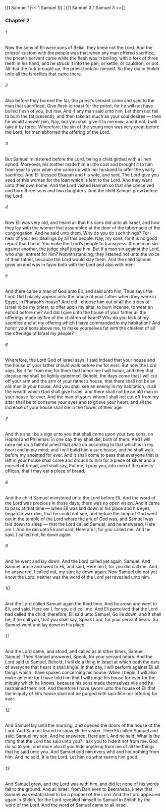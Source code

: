 [[1 Samuel 1|<< 1 Samuel 1]]  |  [[1 Samuel 3|1 Samuel 3 >>]]

### Chapter 2
###### 1
Now the sons of Eli were sons of Belial, they knew not the Lord. And the priests’ custom with the people was that when any man offered sacrifice, the priest’s servant came while the flesh was in boiling, with a fork of three teeth in his hand, and he struck it into the pan, or kettle, or cauldron, or pot. All that the fork brought up, the priest took for himself. So they did in Shiloh unto all the Israelites that came there.

###### 2
Also before they burned the fat, the priest’s servant came and said to the man that sacrificed, Give flesh to roast for the priest, for he will not have boiled flesh of you, but raw. And if any man said unto him, Let them not fail to burn the fat presently, and then take as much as your soul desires — then he would answer him, Nay, but you shall give it to me now; and if not, I will take it by force. Wherefore, the sin of the young men was very great before the Lord, for men abhorred the offering of the Lord.

###### 3
But Samuel ministered before the Lord, being a child girded with a linen ephod. Moreover, his mother made him a little coat and brought it to him from year to year when she came up with her husband to offer the yearly sacrifice. And Eli blessed Elkanah and his wife, and said, The Lord give you seed of this woman for the loan which is lent to the Lord. And they went unto their own home. And the Lord visited Hannah so that she conceived and bore three sons and two daughters. And the child Samuel grew before the Lord.

###### 4
Now Eli was very old, and heard all that his sons did unto all Israel, and how they lay with the women that assembled at the door of the tabernacle of the congregation. And he said unto them, Why do you do such things? For I hear of your evil dealings by all this people. Nay, my sons, for it is no good report that I hear. You make the Lord’s people to transgress. If one man sin against another, the judge shall judge him. But if a man sin against the Lord, who shall entreat for him? Notwithstanding, they listened not unto the voice of their father, because the Lord would slay them. And the child Samuel grew on and was in favor both with the Lord and also with men.

###### 5
And there came a man of God unto Eli, and said unto him, Thus says the Lord: Did I plainly appear unto the house of your father when they were in Egypt, in Pharaoh’s house? And did I choose him out of all the tribes of Israel to be my priest, to offer upon my altar, to burn incense, to wear an ephod before me? And did I give unto the house of your father all the offerings made by fire of the children of Israel? Why do you kick at my sacrifice and at my offering which I have commanded in my habitation? And honor your sons above me, to make yourselves fat with the chiefest of all the offerings of Israel my people?

###### 6
Wherefore, the Lord God of Israel says, I said indeed that your house and the house of your father should walk before me for ever. But now the Lord says, Be it far from me; for them that honor me I will honor, and they that despise me shall be lightly esteemed. Behold, the days come that I will cut off your arm and the arm of your father’s house, that there shall not be an old man in your house. And you shall see an enemy in my habitation, in all the wealth which God shall give Israel, and there shall not be an old man in your house for ever. And the man of yours whom I shall not cut off from my altar shall be to consume your eyes and to grieve your heart, and all the increase of your house shall die in the flower of their age.

###### 7
And this shall be a sign unto you that shall come upon your two sons, on Hophni and Phinehas: in one day they shall die, both of them. And I will raise me up a faithful priest that shall do according to that which is in my heart and in my mind; and I will build him a sure house, and he shall walk before my anointed for ever. And it shall come to pass that everyone that is left in your house shall come and crouch to him for a piece of silver and a morsel of bread, and shall say, Put me, I pray you, into one of the priests’ offices, that I may eat a piece of bread.

###### 8
And the child Samuel ministered unto the Lord before Eli. And the word of the Lord was precious in those days; there was no open vision. And it came to pass at that time — when Eli was laid down in his place and his eyes began to wax dim, that he could not see, and before the lamp of God went out in the temple of the Lord where the ark of God was, and Samuel was laid down to sleep — that the Lord called Samuel; and he answered, Here am I. And he ran unto Eli and said, Here am I, for you called me. And he said, I called not, lie down again.

###### 9
And he went and lay down. And the Lord called yet again, Samuel. And Samuel arose and went to Eli, and said, Here am I, for you did call me. And he answered, I called not, my son; lie down again. Now Samuel did not yet know the Lord, neither was the word of the Lord yet revealed unto him.

###### 10
And the Lord called Samuel again the third time. And he arose and went to Eli, and said, Here am I, for you did call me. And Eli perceived that the Lord had called the child; therefore, Eli said unto Samuel, Go lie down; and it shall be, if he call you, that you shall say, Speak Lord, for your servant hears. So Samuel went and lay down in his place.

###### 11
And the Lord came, and stood, and called as at other times, Samuel, Samuel. Then Samuel answered, Speak, for your servant hears. And the Lord said to Samuel, Behold, I will do a thing in Israel at which both the ears of everyone that hears it shall tingle. In that day, I will perform against Eli all things which I have spoken concerning his house. When I begin, I will also make an end; for I have told him that I will judge his house for ever for the iniquity which he knows, because his sons made themselves vile and he restrained them not. And therefore I have sworn unto the house of Eli that the iniquity of Eli’s house shall not be purged with sacrifice nor offering for ever.

###### 12
And Samuel lay until the morning, and opened the doors of the house of the Lord. And Samuel feared to show Eli the vision. Then Eli called Samuel and said, Samuel my son. And he answered, Here am I. And he said, What is the thing that the Lord has said unto you? I ask you to hide it not from me. God do so to you, and more also if you hide anything from me of all the things that he said unto you. And Samuel told him every whit and hid nothing from him. And he said, It is the Lord. Let him do what seems him good.

###### 13
And Samuel grew, and the Lord was with him, and did let none of his words fall to the ground. And all Israel, from Dan even to Beersheba, knew that Samuel was established to be a prophet of the Lord. And the Lord appeared again in Shiloh, for the Lord revealed himself to Samuel in Shiloh by the word of the Lord. And the word of Samuel came to all Israel.